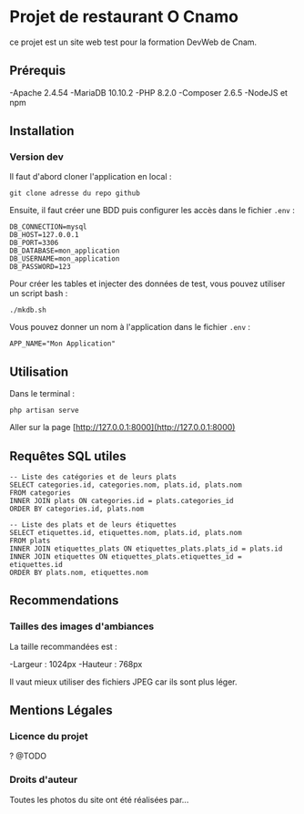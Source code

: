 # Projet de restaurant O Cnamo

ce projet est un site web test pour la formation DevWeb de Cnam.

## Prérequis
-Apache 2.4.54
-MariaDB 10.10.2
-PHP 8.2.0
-Composer 2.6.5
-NodeJS et npm 

## Installation

### Version dev

Il faut d'abord cloner l'application en local :

```
git clone adresse du repo github
```

Ensuite, il faut créer une BDD puis configurer les accès dans le fichier `.env` :

```
DB_CONNECTION=mysql
DB_HOST=127.0.0.1
DB_PORT=3306
DB_DATABASE=mon_application
DB_USERNAME=mon_application
DB_PASSWORD=123
```

Pour créer les tables et injecter des données de test, vous pouvez utiliser un script bash :

```
./mkdb.sh
```

Vous pouvez donner un nom à l'application dans le fichier `.env` :

```
APP_NAME="Mon Application"
```

## Utilisation

Dans le terminal : 

```
php artisan serve
```

Aller sur la page [http://127.0.0.1:8000](http://127.0.0.1:8000)

## Requêtes SQL utiles

```
-- Liste des catégories et de leurs plats
SELECT categories.id, categories.nom, plats.id, plats.nom
FROM categories
INNER JOIN plats ON categories.id = plats.categories_id
ORDER BY categories.id, plats.nom
```

```
-- Liste des plats et de leurs étiquettes
SELECT etiquettes.id, etiquettes.nom, plats.id, plats.nom
FROM plats
INNER JOIN etiquettes_plats ON etiquettes_plats.plats_id = plats.id
INNER JOIN etiquettes ON etiquettes_plats.etiquettes_id = etiquettes.id
ORDER BY plats.nom, etiquettes.nom
```

## Recommendations

### Tailles des images d'ambiances

La taille recommandées est :

-Largeur : 1024px
-Hauteur : 768px

Il vaut mieux utiliser des fichiers JPEG car ils sont plus léger.

## Mentions Légales

### Licence du projet

? @TODO

### Droits d'auteur

Toutes les photos du site ont été réalisées par...
